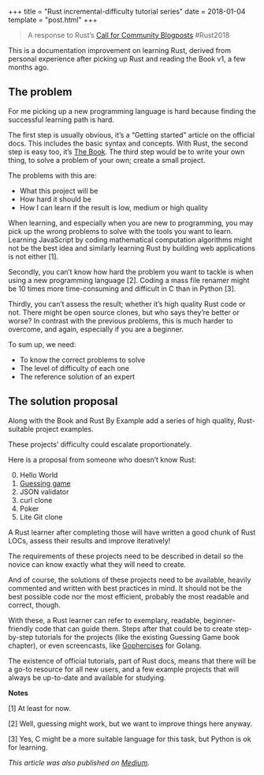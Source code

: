+++
title = "Rust incremental-difficulty tutorial series"
date = 2018-01-04
template = "post.html"
+++

> A response to Rust’s [Call for Community Blogposts](https://blog.rust-lang.org/2018/01/03/new-years-rust-a-call-for-community-blogposts.html) #Rust2018

This is a documentation improvement on learning Rust, derived from personal experience after picking up Rust and reading the Book v1, a few months ago.

## The problem

For me picking up a new programming language is hard because finding the successful learning path is hard.

The first step is usually obvious, it’s a “Getting started” article on the official docs. This includes the basic syntax and concepts. With Rust, the second step is easy too, it’s [The Book](https://doc.rust-lang.org/book/second-edition/). The third step would be to write your own thing, to solve a problem of your own; create a small project.

The problems with this are:

* What this project will be
* How hard it should be
* How I can learn if the result is low, medium or high quality

When learning, and especially when you are new to programming, you may pick up the wrong problems to solve with the tools you want to learn. Learning JavaScript by coding mathematical computation algorithms might not be the best idea and similarly learning Rust by building web applications is not either [1].

Secondly, you can’t know how hard the problem you want to tackle is when using a new programming language [2]. Coding a mass file renamer might be 10 times more time-consuming and difficult in C than in Python [3].

Thirdly, you can’t assess the result; whether it’s high quality Rust code or not. There might be open source clones, but who says they’re better or worse? In contrast with the previous problems, this is much harder to overcome, and again, especially if you are a beginner.

To sum up, we need:

* To know the correct problems to solve
* The level of difficulty of each one
* The reference solution of an expert

## The solution proposal

Along with the Book and Rust By Example add a series of high quality, Rust-suitable project examples.

These projects’ difficulty could escalate proportionately.

Here is a proposal from someone who doesn’t know Rust:

0. Hello World
1. [Guessing game](https://doc.rust-lang.org/book/second-edition/ch02-00-guessing-game-tutorial.html)
2. JSON validator
3. curl clone
4. Poker
5. Lite Git clone

A Rust learner after completing those will have written a good chunk of Rust LOCs, assess their results and improve iteratively!

The requirements of these projects need to be described in detail so the novice can know exactly what they will need to create.

And of course, the solutions of these projects need to be available, heavily commented and written with best practices in mind. It should not be the best possible code nor the most efficient, probably the most readable and correct, though.

With these, a Rust learner can refer to exemplary, readable, beginner-friendly code that can guide them. Steps after that could be to create step-by-step tutorials for the projects (like the existing Guessing Game book chapter), or even screencasts, like [Gophercises](https://gophercises.com/) for Golang.

The existence of official tutorials, part of Rust docs, means that there will be a go-to resource for all new users, and a few example projects that will always be up-to-date and available for studying.

<div class="notes-separator"></div>

**Notes**

[1] At least for now.

[2] Well, guessing might work, but we want to improve things here anyway.

[3] Yes, C might be a more suitable language for this task, but Python is ok for learning.

*This article was also published on [Medium](https://medium.com/@sirodoht/rust-incremental-difficulty-tutorial-series-8c09ecdd38e7).*
